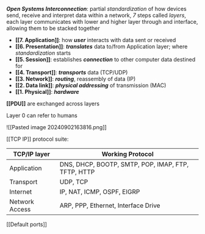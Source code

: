 ***Open Systems Interconnection***: partial *standardization* of how devices send, receive and interpret data within a network, *7* steps called *layers*, each layer communicates with lower and higher layer through and interface, allowing them to be stacked together

- **[[7. Application]]**: how ***user*** interacts with data sent or received
- **[[6. Presentation]]**: ***translates*** data to/from Application layer; where *standardization* starts
- **[[5. Session]]**: establishes ***connection*** to other computer data destined for
- **[[4. Transport]]**: ***transports*** data (TCP/UDP)
- **[[3. Network]]**: ***routing***, reassembly of data (IP)
- **[[2. Data link]]**: ***physical addressing*** of transmission (MAC)
- **[[1. Physical]]**: ***hardware***

**[[PDU]]** are exchanged across layers

Layer 0 can refer to humans


![[Pasted image 20240902163816.png]]


[[TCP IP]] protocol suite:

| TCP/IP layer   | Working Protocol                                   |
| -------------- | -------------------------------------------------- |
| Application    | DNS, DHCP, BOOTP, SMTP, POP, IMAP, FTP, TFTP, HTTP |
| Transport      | UDP, TCP                                           |
| Internet       | IP, NAT, ICMP, OSPF, EIGRP                         |
| Network Access | ARP, PPP, Ethernet, Interface Drive                |


[[Default ports]]